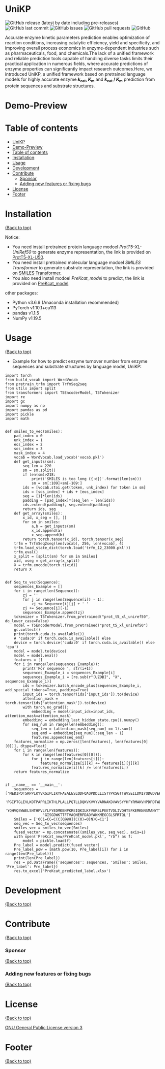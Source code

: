 <!-- Add banner here -->

# UniKP

<!-- Add buttons here -->
![GitHub release (latest by date including pre-releases)](https://img.shields.io/github/v/release/navendu-pottekkat/awesome-readme?include_prereleases)
![GitHub last commit](https://img.shields.io/badge/Last%20commit-May-critical)
![GitHub issues](https://img.shields.io/github/issues-raw/navendu-pottekkat/awesome-readme)
![GitHub pull requests](https://img.shields.io/github/issues-pr/navendu-pottekkat/awesome-readme)
![GitHub](https://img.shields.io/badge/license-gpl--3.0-informational)

<!-- Describe your project in brief -->
Accurate enzyme kinetic parameters prediction enables optimization of reaction conditions, increasing catalytic efficiency, yield and specificity, and improving overall process economics in enzyme-dependent industries such as pharmaceuticals, food, and chemicals.The lack of a unified framework and reliable prediction tools capable of handling diverse tasks limits their practical application in numerous fields, where accurate predictions of enzyme properties can significantly impact research outcomes.Here, we introduced UniKP, a unified framework based on pretrained language models for highly accurate enzyme ***k*<sub>cat</sub>, *K*<sub>m</sub>** and ***k*<sub>cat</sub> / *K*<sub>m</sub>** prediction from protein sequences and substrate structures.

<!-- The project title should be self explanotory and try not to make it a mouthful. (Although exceptions exist- **awesome-readme-writing-guide-for-open-source-projects** - would have been a cool name)

Add a cover/banner image for your README. **Why?** Because it easily **grabs people's attention** and it **looks cool**(*duh!obviously!*).

The best dimensions for the banner is **1280x650px**. You could also use this for social preview of your repo.

I personally use [**Canva**](https://www.canva.com/) for creating the banner images. All the basic stuff is **free**(*you won't need the pro version in most cases*).

There are endless badges that you could use in your projects. And they do depend on the project. Some of the ones that I commonly use in every projects are given below. 

I use [**Shields IO**](https://shields.io/) for making badges. It is a simple and easy to use tool that you can use for almost all your badge cravings. -->

<!-- Some badges that you could use -->

<!-- ![GitHub release (latest by date including pre-releases)](https://img.shields.io/github/v/release/navendu-pottekkat/awesome-readme?include_prereleases)
: This badge shows the version of the current release.

![GitHub last commit](https://img.shields.io/github/last-commit/navendu-pottekkat/awesome-readme)
: I think it is self-explanatory. This gives people an idea about how the project is being maintained.

![GitHub issues](https://img.shields.io/github/issues-raw/navendu-pottekkat/awesome-readme)
: This is a dynamic badge from [**Shields IO**](https://shields.io/) that tracks issues in your project and gets updated automatically. It gives the user an idea about the issues and they can just click the badge to view the issues.

![GitHub pull requests](https://img.shields.io/github/issues-pr/navendu-pottekkat/awesome-readme)
: This is also a dynamic badge that tracks pull requests. This notifies the maintainers of the project when a new pull request comes.

![GitHub All Releases](https://img.shields.io/github/downloads/navendu-pottekkat/awesome-readme/total): If you are not like me and your project gets a lot of downloads(*I envy you*) then you should have a badge that shows the number of downloads! This lets others know how **Awesome** your project is and is worth contributing to.

![GitHub](https://img.shields.io/github/license/navendu-pottekkat/awesome-readme)
: This shows what kind of open-source license your project uses. This is good idea as it lets people know how they can use your project for themselves.

![Tweet](https://img.shields.io/twitter/url?style=flat-square&logo=twitter&url=https%3A%2F%2Fnavendu.me%2Fnsfw-filter%2Findex.html): This is not essential but it is a cool way to let others know about your project! Clicking this button automatically opens twitter and writes a tweet about your project and link to it. All the user has to do is to click tweet. Isn't that neat? -->

# Demo-Preview

<!-- Add a demo for your project -->

<!-- After you have written about your project, it is a good idea to have a demo/preview(**video/gif/screenshots** are good options) of your project so that people can know what to expect in your project. You could also add the demo in the previous section with the product description.

Here is a random GIF as a placeholder.

![Random GIF](https://media.giphy.com/media/ZVik7pBtu9dNS/giphy.gif) -->

# Table of contents

<!-- After you have introduced your project, it is a good idea to add a **Table of contents** or **TOC** as **cool** people say it. This would make it easier for people to navigate through your README and find exactly what they are looking for.

Here is a sample TOC(*wow! such cool!*) that is actually the TOC for this README. -->

- [UniKP](#unikp)
- [Demo-Preview](#demo-preview)
- [Table of contents](#table-of-contents)
- [Installation](#installation)
- [Usage](#usage)
- [Development](#development)
- [Contribute](#contribute)
    - [Sponsor](#sponsor)
    - [Adding new features or fixing bugs](#adding-new-features-or-fixing-bugs)
- [License](#license)
- [Footer](#footer)

# Installation
[(Back to top)](#table-of-contents)

Notice:
- You need install pretrained protein language modoel *ProtT5-XL-UniRef50* to generate enzyme representation, the link is provided on [ProtT5-XL-U50](https://github.com/agemagician/ProtTrans#models).
- You need install pretrained molecular language modoel *SMILES Transformer* to generate substrate representation, the link is provided on [SMILES Transformer](https://github.com/DSPsleeporg/smiles-transformer).
- You also need install modoel *PreKcat_model* to predict, the link is provided on [PreKcat_model](https://huggingface.co/HanselYu/PreKcat).

other packages:
- Python v3.6.9 (Anaconda installation recommended)
- PyTorch v1.10.1+cu113
- pandas v1.1.5
- NumPy v1.19.5

<!-- *You might have noticed the **Back to top** button(if not, please notice, it's right there!). This is a good idea because it makes your README **easy to navigate.*** 

The first one should be how to install(how to generally use your project or set-up for editing in their machine).

This should give the users a concrete idea with instructions on how they can use your project repo with all the steps.

Following this steps, **they should be able to run this in their device.**

A method I use is after completing the README, I go through the instructions from scratch and check if it is working. -->

<!-- Here is a sample instruction:

To use this project, first clone the repo on your device using the command below:

```git init```

```git clone https://github.com/navendu-pottekkat/nsfw-filter.git``` -->

# Usage
[(Back to top)](#table-of-contents)
- Example for how to predict enzyme turnover number from enzyme sequences and substrate structures by language model, UniKP:
```
import torch
from build_vocab import WordVocab
from pretrain_trfm import TrfmSeq2seq
from utils import split
from transformers import T5EncoderModel, T5Tokenizer
import re
import gc
import numpy as np
import pandas as pd
import pickle
import math


def smiles_to_vec(Smiles):
    pad_index = 0
    unk_index = 1
    eos_index = 2
    sos_index = 3
    mask_index = 4
    vocab = WordVocab.load_vocab('vocab.pkl')
    def get_inputs(sm):
        seq_len = 220
        sm = sm.split()
        if len(sm)>218:
            print('SMILES is too long ({:d})'.format(len(sm)))
            sm = sm[:109]+sm[-109:]
        ids = [vocab.stoi.get(token, unk_index) for token in sm]
        ids = [sos_index] + ids + [eos_index]
        seg = [1]*len(ids)
        padding = [pad_index]*(seq_len - len(ids))
        ids.extend(padding), seg.extend(padding)
        return ids, seg
    def get_array(smiles):
        x_id, x_seg = [], []
        for sm in smiles:
            a,b = get_inputs(sm)
            x_id.append(a)
            x_seg.append(b)
        return torch.tensor(x_id), torch.tensor(x_seg)
    trfm = TrfmSeq2seq(len(vocab), 256, len(vocab), 4)
    trfm.load_state_dict(torch.load('trfm_12_23000.pkl'))
    trfm.eval()
    x_split = [split(sm) for sm in Smiles]
    xid, xseg = get_array(x_split)
    X = trfm.encode(torch.t(xid))
    return X


def Seq_to_vec(Sequence):
    sequences_Example = []
    for i in range(len(Sequence)):
        zj = ''
        for j in range(len(Sequence[i]) - 1):
            zj += Sequence[i][j] + ' '
        zj += Sequence[i][-1]
        sequences_Example.append(zj)
    tokenizer = T5Tokenizer.from_pretrained("prot_t5_xl_uniref50", do_lower_case=False)
    model = T5EncoderModel.from_pretrained("prot_t5_xl_uniref50")
    gc.collect()
    print(torch.cuda.is_available())
    # 'cuda:0' if torch.cuda.is_available() else
    device = torch.device('cuda:0' if torch.cuda.is_available() else 'cpu')
    model = model.to(device)
    model = model.eval()
    features = []
    for i in range(len(sequences_Example)):
        print('For sequence ', str(i+1))
        sequences_Example_i = sequences_Example[i]
        sequences_Example_i = [re.sub(r"[UZOB]", "X", sequences_Example_i)]
        ids = tokenizer.batch_encode_plus(sequences_Example_i, add_special_tokens=True, padding=True)
        input_ids = torch.tensor(ids['input_ids']).to(device)
        attention_mask = torch.tensor(ids['attention_mask']).to(device)
        with torch.no_grad():
            embedding = model(input_ids=input_ids, attention_mask=attention_mask)
        embedding = embedding.last_hidden_state.cpu().numpy()
        for seq_num in range(len(embedding)):
            seq_len = (attention_mask[seq_num] == 1).sum()
            seq_emd = embedding[seq_num][:seq_len - 1]
            features.append(seq_emd)
    features_normalize = np.zeros([len(features), len(features[0][0])], dtype=float)
    for i in range(len(features)):
        for k in range(len(features[0][0])):
            for j in range(len(features[i])):
                features_normalize[i][k] += features[i][j][k]
            features_normalize[i][k] /= len(features[i])
    return features_normalize


if __name__ == '__main__':
    sequences = ['MEDIPDTSRPPLKYVKGIPLIKYFAEALESLQDFQAQPDDLLISTYPKSGTTWVSEILDMIYQDGDVEKCRRAPVFIRVPFLEFKA'
                 'PGIPTGLEVLKDTPAPRLIKTHLPLALLPQTLLDQKVKVVYVARNAKDVAVSYYHFYRMAKVHPDPDTWDSFLEKFMAGEVSYGSW'
                 'YQHVQEWWELSHTHPVLYLFYEDMKENPKREIQKILKFVGRSLPEETVDLIVQHTSFKEMKNNSMANYTTLSPDIMDHSISAFMRK'
                 'GISGDWKTTFTVAQNERFDADYAKKMEGCGLSFRTQL']
    Smiles = ['OC1=CC=C(C[C@@H](C(O)=O)N)C=C1']
    seq_vec = Seq_to_vec(sequences)
    smiles_vec = smiles_to_vec(Smiles)
    fused_vector = np.concatenate((smiles_vec, seq_vec), axis=1)
    with open('PreKcat_new/PreKcat_model.pkl', "rb") as f:
        model = pickle.load(f)
    Pre_label = model.predict(fused_vector)
    Pre_label_pow = [math.pow(10, Pre_label[i]) for i in range(len(Pre_label))]
    print(len(Pre_label))
    res = pd.DataFrame({'sequences': sequences, 'Smiles': Smiles, 'Pre_label': Pre_label})
    res.to_excel('PreKcat_predicted_label.xlsx')
```

<!-- This is optional and it is used to give the user info on how to use the project after installation. This could be added in the Installation section also. -->

# Development
[(Back to top)](#table-of-contents)

<!-- This is the place where you give instructions to developers on how to modify the code.

You could give **instructions in depth** of **how the code works** and how everything is put together.

You could also give specific instructions to how they can setup their development environment.

Ideally, you should keep the README simple. If you need to add more complex explanations, use a wiki. Check out [this wiki](https://github.com/navendu-pottekkat/nsfw-filter/wiki) for inspiration. -->

# Contribute
[(Back to top)](#table-of-contents)

<!-- This is where you can let people know how they can **contribute** to your project. Some of the ways are given below.

Also this shows how you can add subsections within a section. -->

### Sponsor
[(Back to top)](#table-of-contents)

<!-- Your project is gaining traction and it is being used by thousands of people(***with this README there will be even more***). Now it would be a good time to look for people or organisations to sponsor your project. This could be because you are not generating any revenue from your project and you require money for keeping the project alive.

You could add how people can sponsor your project in this section. Add your patreon or GitHub sponsor link here for easy access.

A good idea is to also display the sponsors with their organisation logos or badges to show them your love!(*Someday I will get a sponsor and I can show my love*) -->

### Adding new features or fixing bugs
[(Back to top)](#table-of-contents)

<!-- This is to give people an idea how they can raise issues or feature requests in your projects. 

You could also give guidelines for submitting and issue or a pull request to your project.

Personally and by standard, you should use a [issue template](https://github.com/navendu-pottekkat/nsfw-filter/blob/master/ISSUE_TEMPLATE.md) and a [pull request template](https://github.com/navendu-pottekkat/nsfw-filter/blob/master/PULL_REQ_TEMPLATE.md)(click for examples) so that when a user opens a new issue they could easily format it as per your project guidelines.

You could also add contact details for people to get in touch with you regarding your project. -->

# License
[(Back to top)](#table-of-contents)

<!-- Adding the license to README is a good practice so that people can easily refer to it.

Make sure you have added a LICENSE file in your project folder. **Shortcut:** Click add new file in your root of your repo in GitHub > Set file name to LICENSE > GitHub shows LICENSE templates > Choose the one that best suits your project!

I personally add the name of the license and provide a link to it like below. -->

[GNU General Public License version 3](https://opensource.org/licenses/GPL-3.0)

# Footer
[(Back to top)](#table-of-contents)

<!-- Let's also add a footer because I love footers and also you **can** use this to convey important info.

Let's make it an image because by now you have realised that multimedia in images == cool(*please notice the subtle programming joke). -->
<!-- 
Leave a star in GitHub, give a clap in Medium and share this guide if you found this helpful. -->

<!-- Add the footer here -->

<!-- ![Footer](https://github.com/navendu-pottekkat/awesome-readme/blob/master/fooooooter.png) -->
